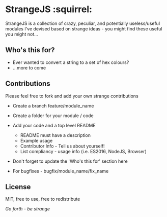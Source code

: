 # StrangeJS :squirrel: #

StrangeJS is a collection of crazy, peculiar, and potentially useless/useful modules
I've devised based on strange ideas - you might find these useful you might not...

## Who's this for? ##

- Ever wanted to convert a string to a set of hex colours?
- ...more to come

## Contributions ##

Please feel free to fork and add your own strange contributions

- Create a branch feature/module_name
- Create a folder for your module / code
- Add your code and a top level README
    - README must have a description
    - Example usage
    - Contributor Info - Tell us about yourself!
    - List compliancy - usage info (i.e. ES2016, NodeJS, Browser)

- Don't forget to update the 'Who's this for' section here

- For bugfixes - bugfix/module_name/fix_name

## License ##

MIT, free to use, free to redistribute



*Go forth - be strange*
